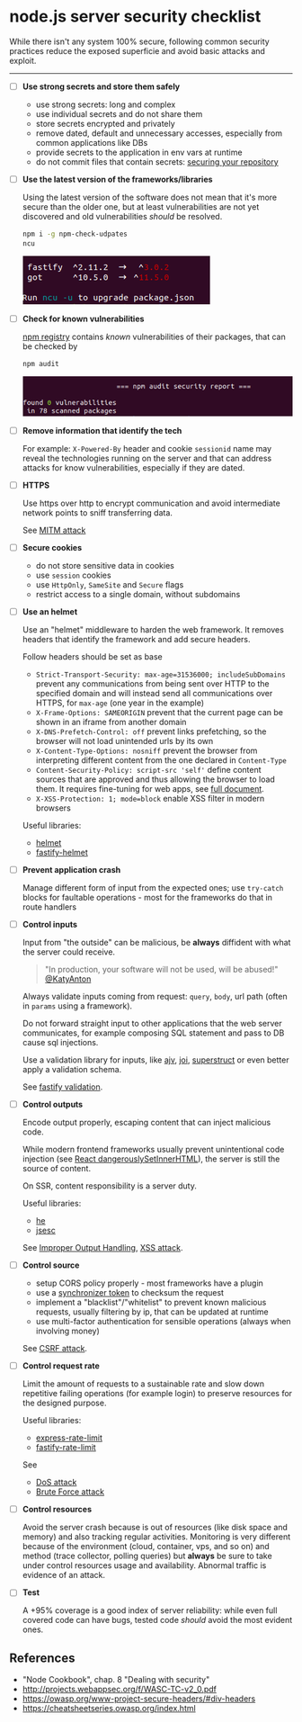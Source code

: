 # node.js server security checklist

While there isn't any system 100% secure, following common security practices reduce the exposed superficie and avoid basic attacks and exploit.

---

- [ ] **Use strong secrets and store them safely**

  - use strong secrets: long and complex
  - use individual secrets and do not share them
  - store secrets encrypted and privately
  - remove dated, default and unnecessary accesses, especially from common applications like DBs
  - provide secrets to the application in env vars at runtime
  - do not commit files that contain secrets: [securing your repository](https://docs.github.com/en/github/administering-a-repository/securing-your-repository)

- [ ] **Use the latest version of the frameworks/libraries**

  Using the latest version of the software does not mean that it's more secure than the older one, but at least vulnerabilities are not yet discovered and old vulnerabilities _should_ be resolved.

  ```bash
  npm i -g npm-check-udpates
  ncu
  ```

  ![ncu](./img/ncu.png)

- [ ] **Check for known vulnerabilities**

  [npm registry](https://www.npmjs.com/advisories) contains _known_ vulnerabilities of their packages, that can be checked by

  ```bash
  npm audit
  ```

  ![audit](./img/audit.png)

- [ ] **Remove information that identify the tech**

  For example: `X-Powered-By` header and cookie `sessionid` name may reveal the technologies running on the server and that can address attacks for know vulnerabilities, especially if they are dated.

- [ ] **HTTPS**

  Use https over http to encrypt communication and avoid intermediate network points to sniff transferring data.

  See [MITM attack](https://owasp.org/www-community/attacks/Man-in-the-middle_attack)

- [ ] **Secure cookies**

  - do not store sensitive data in cookies
  - use `session` cookies
  - use `HttpOnly`, `SameSite` and `Secure` flags
  - restrict access to a single domain, without subdomains

- [ ] **Use an helmet**

  Use an "helmet" middleware to harden the web framework. It removes headers that identify the framework and add secure headers.  

  Follow headers should be set as base

  - `Strict-Transport-Security: max-age=31536000; includeSubDomains` prevent any communications from being sent over HTTP to the specified domain and will instead send all communications over HTTPS, for `max-age` (one year in the example)
  - `X-Frame-Options: SAMEORIGIN` prevent that the current page can be shown in an iframe from another domain
  - `X-DNS-Prefetch-Control: off` prevent links prefetching, so the browser will not load unintended urls by its own
  - `X-Content-Type-Options: nosniff` prevent the browser from interpreting different content from the one declared in `Content-Type`
  - `Content-Security-Policy: script-src 'self'` define content sources that are approved and thus allowing the browser to load them. It requires fine-tuning for web apps, see [full document](https://developer.mozilla.org/en-US/docs/Web/HTTP/CSP).
  - `X-XSS-Protection: 1; mode=block` enable XSS filter in modern browsers

  Useful libraries:

  - [helmet](https://github.com/helmetjs/helmet)
  - [fastify-helmet](https://github.com/fastify/fastify-helmet)

- [ ] **Prevent application crash**

  Manage different form of input from the expected ones; use `try-catch` blocks for faultable operations - most for the frameworks do that in route handlers

- [ ] **Control inputs**

  Input from "the outside" can be malicious, be **always** diffident with what the server could receive.

  > "In production, your software will not be used, will be abused!" [@KatyAnton](https://twitter.com/KatyAnton)

  Always validate inputs coming from request: `query`, `body`, url path (often in `params` using a framework).

  Do not forward straight input to other applications that the web server communicates, for example composing SQL statement and pass to DB cause sql injections.

  Use a validation library for inputs, like [ajv](https://github.com/ajv-validator/ajv), [joi](https://github.com/sideway/joi), [superstruct](https://github.com/ianstormtaylor/superstruct) or even better apply a validation schema.

  See [fastify validation](https://www.fastify.io/docs/latest/Validation-and-Serialization/#validation).

- [ ] **Control outputs**

  Encode output properly, escaping content that can inject malicious code.  

  While modern frontend frameworks usually prevent unintentional code injection (see [React dangerouslySetInnerHTML](https://reactjs.org/docs/dom-elements.html#dangerouslysetinnerhtml)), the server is still the source of content.  

  On SSR, content responsibility is a server duty.

  Useful libraries:

  - [he](https://github.com/mathiasbynens/he)
  - [jsesc](https://github.com/mathiasbynens/jsesc)

  See [Improper Output Handling](http://projects.webappsec.org/w/page/13246934/Improper%20Output%20Handling), [XSS attack](https://owasp.org/www-community/attacks/xss).

- [ ] **Control source**

  - setup CORS policy properly - most frameworks have a plugin
  - use a [synchronizer token](https://cheatsheetseries.owasp.org/cheatsheets/Cross-Site_Request_Forgery_Prevention_Cheat_Sheet.html#synchronizer-token-pattern) to checksum the request
  - implement a "blacklist"/"whitelist" to prevent known malicious requests, usually filtering by ip, that can be updated at runtime
  - use multi-factor authentication for sensible operations (always when involving money)

  See [CSRF attack](https://owasp.org/www-community/attacks/csrf).

- [ ] **Control request rate**

  Limit the amount of requests to a sustainable rate and slow down repetitive failing operations (for example login) to preserve resources for the designed purpose.

  Useful libraries:

  - [express-rate-limit](https://github.com/nfriedly/express-rate-limit)
  - [fastify-rate-limit](https://github.com/fastify/fastify-rate-limit)

  See

  - [DoS attack](https://owasp.org/www-community/attacks/Denial_of_Service)
  - [Brute Force attack](https://owasp.org/www-community/attacks/Brute_force_attack)

- [ ] **Control resources**

  Avoid the server crash because is out of resources (like disk space and memory) and also tracking regular activities. Monitoring is very different because of the environment (cloud, container, vps, and so on) and method (trace collector, polling queries) but **always** be sure to take under control resources usage and availability. Abnormal traffic is evidence of an attack.

- [ ] **Test**

  A +95% coverage is a good index of server reliability: while even full covered code can have bugs, tested code _should_ avoid the most evident ones.

## References

- "Node Cookbook", chap. 8 "Dealing with security"
- http://projects.webappsec.org/f/WASC-TC-v2_0.pdf
- https://owasp.org/www-project-secure-headers/#div-headers
- https://cheatsheetseries.owasp.org/index.html
